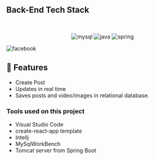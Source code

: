 ## Back-End Tech Stack
<br />
<p align="center">
 <img src="https://img.shields.io/badge/MySQL-00000F?style=for-the-badge&logo=mysql&logoColor=white" alt="mysql" />
  <img src="https://img.shields.io/badge/Java-ED8B00?style=for-the-badge&logo=java&logoColor=white" alt="java" />
<img src="https://img.shields.io/badge/Spring-6DB33F?style=for-the-badge&logo=spring&logoColor=white" alt="spring" />
</p>

 ![facebook](https://user-images.githubusercontent.com/91532881/174793612-ebef3369-3427-4ea0-91af-1765c8be74ce.jpg)

## 🚀 Features
- Create Post
- Updates in real time
- Saves posts and video/images in relational database. 

### Tools used on this project

- Visual Studio Code
- create-react-app template
- Intellj
- MySqlWorkBench
- Tomcat server from Spring Boot
